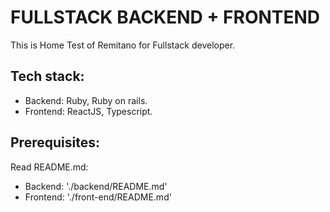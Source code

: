 # FULLSTACK BACKEND + FRONTEND

This is Home Test of Remitano for Fullstack developer.

## Tech stack:

- Backend: Ruby, Ruby on rails.
- Frontend: ReactJS, Typescript.

## Prerequisites:

Read README.md:

- Backend: './backend/README.md'
- Frontend: './front-end/README.md'
